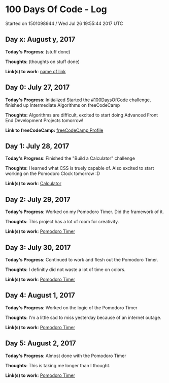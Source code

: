 # 100 Days Of Code - Log

Started on 1501098944 / Wed Jul 26 19:55:44 2017 UTC

## Day x: August y, 2017
**Today's Progress**: (stuff done)

**Thoughts**: (thoughts on stuff done)

**Link(s) to work**: [name of link](http://www.example.com)


## Day 0: July 27, 2017

**Today's Progress**: ~~Initialized~~ Started the [#100DaysOfCode](http://100daysofcode.com/) challenge, finished up Intermediate Algorithms on freeCodeCamp

**Thoughts:** Algorithms are difficult, excited to start doing Advanced Front End Development Projects tomorrow!

**Link to freeCodeCamp:** [freeCodeCamp Profile](https://www.freecodecamp.org/friedericktan21)


## Day 1: July 28, 2017
**Today's Progress**: Finished the "Build a Calculator" challenge

**Thoughts**: I learned what CSS is truely capable of. Also excited to start working on the Pomodoro Clock tomorrow :D

**Link(s) to work**: [Calculator](https://codepen.io/friedericktan/pen/EvjrOK)


## Day 2: July 29, 2017
**Today's Progress**: Worked on my Pomodoro Timer. Did the framework of it.

**Thoughts**: This project has a lot of room for creativity.

**Link(s) to work**: [Pomodoro Timer](https://codepen.io/friedericktan/pen/mMeKXw)


## Day 3: July 30, 2017
**Today's Progress**: Continued to work and flesh out the Pomodoro Timer.

**Thoughts**: I definitly did not waste a lot of time on colors.

**Link(s) to work**: [Pomodoro Timer](https://codepen.io/friedericktan/pen/mMeKXw)


## Day 4: August 1, 2017
**Today's Progress**: Worked on the logic of the Pomodoro Timer 

**Thoughts**: I'm a little sad to miss yesterday because of an internet outage. 

**Link(s) to work**: [Pomodoro Timer](https://codepen.io/friedericktan/pen/mMeKXw)


## Day 5: August 2, 2017
**Today's Progress**: Almost done with the Pomodoro Timer 

**Thoughts**: This is taking me longer than I thought. 

**Link(s) to work**: [Pomodoro Timer](https://codepen.io/friedericktan/pen/mMeKXw)

